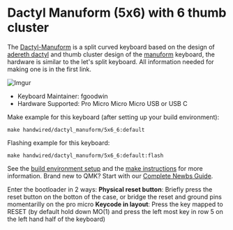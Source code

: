 # Dactyl Manuform (5x6) with 6 thumb cluster

The [Dactyl-Manuform](https://github.com/tshort/dactyl-keyboard) is a split curved keyboard based on the design of [adereth dactyl](https://github.com/adereth/dactyl-keyboard) and thumb cluster design of the [manuform](https://geekhack.org/index.php?topic=46015.0) keyboard, the hardware is similar to the let's split keyboard. All information needed for making one is in the first link.

![Imgur](https://i.imgur.com/MvtMG1vh.png)

* Keyboard Maintainer: fgoodwin
* Hardware Supported: Pro Micro Micro Micro USB or USB C

Make example for this keyboard (after setting up your build environment):

    make handwired/dactyl_manuform/5x6_6:default

Flashing example for this keyboard:

    make handwired/dactyl_manuform/5x6_6:default:flash

See the [build environment setup](https://docs.qmk.fm/#/getting_started_build_tools) and the [make instructions](https://docs.qmk.fm/#/getting_started_make_guide) for more information. Brand new to QMK? Start with our [Complete Newbs Guide](https://docs.qmk.fm/#/newbs).

Enter the bootloader in 2 ways:
    **Physical reset button**: Briefly press the reset button on the botton of the case, or bridge the reset and ground pins momentarilly on the pro micro
    **Keycode in layout**: Press the key mapped to RESET (by default hold down MO(1) and press the left most key in row 5 on the left hand half of the keyboard)